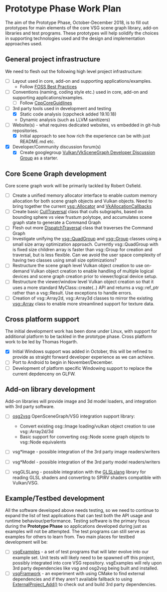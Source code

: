 # Prototype Phase Work Plan
The aim of the Prototype Phase, October-December 2018, is to fill out prototypes for main elements of the core VSG scene graph library, add-on libraries and test programs. These prototypes will help solidify the choices in supporting technologies used and the design and implementation approaches used.

## General project infrastructure

We need to flesh out the following high level project infrastructure:

- [ ] Layout used in core, add-on and supporting applications/examples.
	- Follow [FOSS Best Practices](https://github.com/coreinfrastructure/best-practices-badge/blob/master/doc/criteria.md)
- [ ] Conventions (naming, coding style etc.) used in core, add-on and supporting applications/examples.
    - [ ] Follow [CppCoreGuidlines](https://isocpp.github.io/CppCoreGuidelines/CppCoreGuidelines)
- [ ] 3rd party tools used in development and testing
	- [x] Static code analysis (cppcheck added 19.10.18)
    - Dynamic analysis (such as LLVM sanitizers)
- [ ] Website(s) - what requires dedicated websites, vs embedded in git-hub repositories.
	- [x] Initial approach to see how rich the experience can be with just README.md etc.
- [x] Developer/Community discussion forum(s)
	- [x] Create googlegroup [Vulkan/VkSceneGraph Developer Discussion Group](https://groups.google.com/forum/#!forum/vsg-users) as a starter.

## Core Scene Graph development
Core scene graph work will be primarily tackled by Robert Osfield.

- [ ] Create a unified memory allocator interface to enable custom memory allocation for both scene graph objects and Vulkan objects.  Need to bring together the current [vsg::Allocator](../../include/vsg/core/Allocator.h) and [VkAllocationCallbacks](../../include/vsg/vk/AllocationCallback.h)
- [ ] Create basic [CullTraversal](../../include/traversal/CullTraversal.h) class that culls subgraphs, based on bounding sphere vs view frustum polytope, and accumulates scene graph state to generate a Command Graph
- [ ] Flesh out more [DispatchTraversal](../../include/traversals/DispatchTraversal.h) class that traverses the Command Graph
- [ ] Investigate unifying the [vsg::QuadGroup](../../include/nodes/QuadGroup.h) and [vsg::Group](../../include/nodes/Group.h) classes using a small size array optimization approach. Currently vsg::QuadGroup with is fixed size children array is faster than vsg::Group for creation and traversal, but is less flexible. Can we avoid the user space complexity of having two classes using small size optimizations?
- [ ] Restructure the scene graph level Vulkan object creation to use on-demand Vulkan object creation to enable handling of multiple logical devices and scene graph creation prior to viewer/logical device setup.
- [ ] Restructure the viewer/window level Vulkan object creation so that it uses a more standard MyClass::create(..) API and returns a vsg::ref_ptr<MyClass> rather than a vsg::Result<MyClass>. Use exceptions to handle errors.
- [ ] Creation of vsg::Array2d, vsg::Array3d classes to mirror the existing [vsg::Array](../../include/vsg/core/Array.h) class to enable more streamlined support for texture data.

## Cross platform support
The initial development work has been done under Linux, with support for additional platform to be tackled in the prototype phase. Cross platform work to be led by Thomas Hogarth.

- [x] Initial Windows support was added in October, this will be refined to provide as straight forward developer experience as we can achieve.
- [ ] Port to Android to begin in November/December.
- [ ] Development of platform specific Windowing support to replace the current depdenceny on GLFW.

## Add-on library development
Add-on libraries will provide image and 3d model loaders, and integration with 3rd party software.

- [ ] [osg2vsg](https://github.com/vsg-dev/osg2vsg) OpenSceneGraph/VSG integration support library:
	* Convert existing osg::Image loading/vulkan object creation to use vsg::Array2d/3d
	* Basic support for converting osg::Node scene graph objects to vsg::Node equivalents

- [ ] vsg*Image - possible integration of the 3rd party image readers/writers
- [ ] vsg*Model - possible integration of the 3rd party model readers/writers
- [ ] vsgGLSLang - possible integration with the [GLSLslang](https://github.com/KhronosGroup/glslang) library for reading GLSL shaders and converting to SPIRV shaders compatible with Vulkan/VSG.

## Example/Testbed development
All the software developed above needs testing, so we need to continue to expand the list of test applications that can test both the API usage and runtime behaviour/performance. Testing software is the primary focus during the **Prototype Phase** so applications developed during just as examples will not be attempted. The test programs can still serve as examples for others to learn from. Two main places for testbed development will be:
- [ ] [vsgExamples](https://github.com/vsg-dev/vsgExamples) - a set of test programs that will later evolve into our example set. Unit tests will likely need to be spawned off this project, possibly integrated into core VSG repository. vsgExamples will rely upon 3rd party dependencies like vsg and osg2vsg being built and installed.
- [ ] [vsgFramwork](https://github.com/vsg-dev/vsgFramework) - an experiment with using CMake to find external dependencies and if they aren't available fallback to using  [ExternalProject_Add()](https://cmake.org/cmake/help/latest/module/ExternalProject.html) to check out and build 3rd party dependencies.
